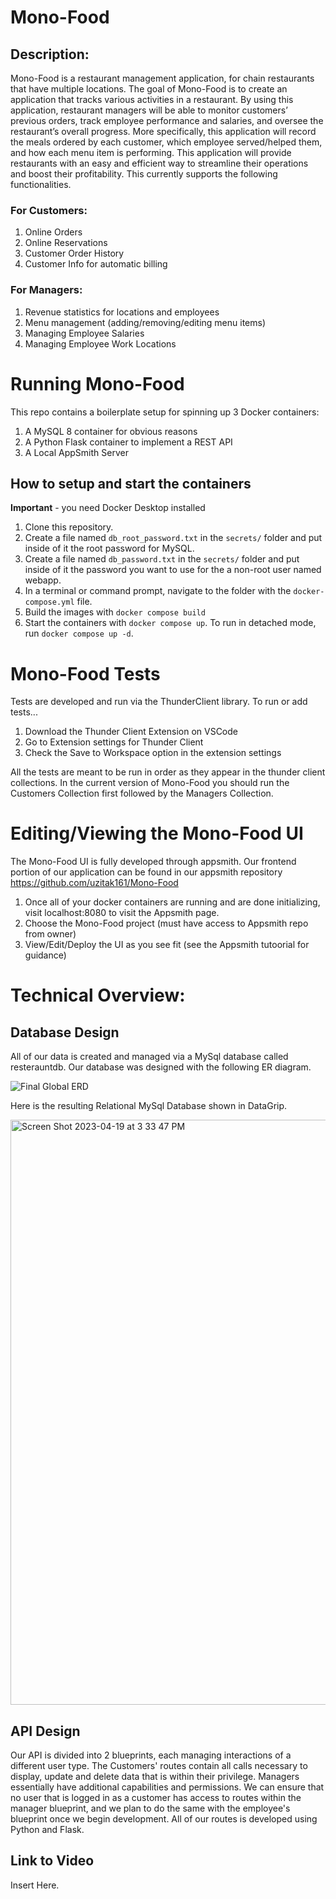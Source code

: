 # Mono-Food

## Description:

Mono-Food is a restaurant management application, for chain restaurants that have multiple locations. The goal of Mono-Food is to create an application that tracks various activities in a restaurant. By using this application, restaurant managers will be able to monitor customers’ previous orders, track employee performance and salaries, and oversee the restaurant’s overall progress. More specifically, this application will record the meals ordered by each customer, which employee served/helped them, and how each menu item is performing. This application will provide restaurants with an easy and efficient way to streamline their operations and boost their profitability. This currently supports the following functionalities.

### For Customers:

1. Online Orders
2. Online Reservations
3. Customer Order History
4. Customer Info for automatic billing


### For Managers:

1. Revenue statistics for locations and employees
2. Menu management (adding/removing/editing menu items)
3. Managing Employee Salaries
4. Managing Employee Work Locations

# Running Mono-Food

This repo contains a boilerplate setup for spinning up 3 Docker containers: 
1. A MySQL 8 container for obvious reasons
1. A Python Flask container to implement a REST API
1. A Local AppSmith Server

## How to setup and start the containers
**Important** - you need Docker Desktop installed

1. Clone this repository.  
1. Create a file named `db_root_password.txt` in the `secrets/` folder and put inside of it the root password for MySQL. 
1. Create a file named `db_password.txt` in the `secrets/` folder and put inside of it the password you want to use for the a non-root user named webapp. 
1. In a terminal or command prompt, navigate to the folder with the `docker-compose.yml` file.  
1. Build the images with `docker compose build`
1. Start the containers with `docker compose up`.  To run in detached mode, run `docker compose up -d`. 

# Mono-Food Tests

Tests are developed and run via the ThunderClient library. To run or add tests...

1. Download the Thunder Client Extension on VSCode
2. Go to Extension settings for Thunder Client 
3. Check the Save to Workspace option in the extension settings

All the tests are meant to be run in order as they appear in the thunder client collections. In the current version of Mono-Food you should run the Customers Collection first followed by the Managers Collection.

# Editing/Viewing the Mono-Food UI

The Mono-Food UI is fully developed through appsmith. Our frontend portion of our application can be found in our appsmith repository https://github.com/uzitak161/Mono-Food 

1. Once all of your docker containers are running and are done initializing, visit localhost:8080 to visit the Appsmith page. 
2. Choose the Mono-Food project (must have access to Appsmith repo from owner)
3. View/Edit/Deploy the UI as you see fit (see the Appsmith tutoorial for guidance)


# Technical Overview:


## Database Design

All of our data is created and managed via a MySql database called resterauntdb. Our database was designed with the following ER diagram. 


![Final Global ERD](https://user-images.githubusercontent.com/77938678/233180416-5dbfa346-05c6-4bad-88a7-b390ab35be6f.jpg)


Here is the resulting Relational MySql Database shown in DataGrip.

<img width="936" alt="Screen Shot 2023-04-19 at 3 33 47 PM" src="https://user-images.githubusercontent.com/77938678/233180969-1d5f4462-517a-4fa3-9b7e-d5876c5fd479.png">


## API Design

Our API is divided into 2 blueprints, each managing interactions of a different user type. The Customers' routes contain all calls necessary to display, update and delete data that is within their privilege. Managers essentially have additional capabilities and permissions. We can ensure that no user that is logged in as a customer has access to routes within the manager blueprint, and we plan to do the same with the employee's blueprint once we begin development. All of our routes is developed using Python and Flask.

## Link to Video

Insert Here.
